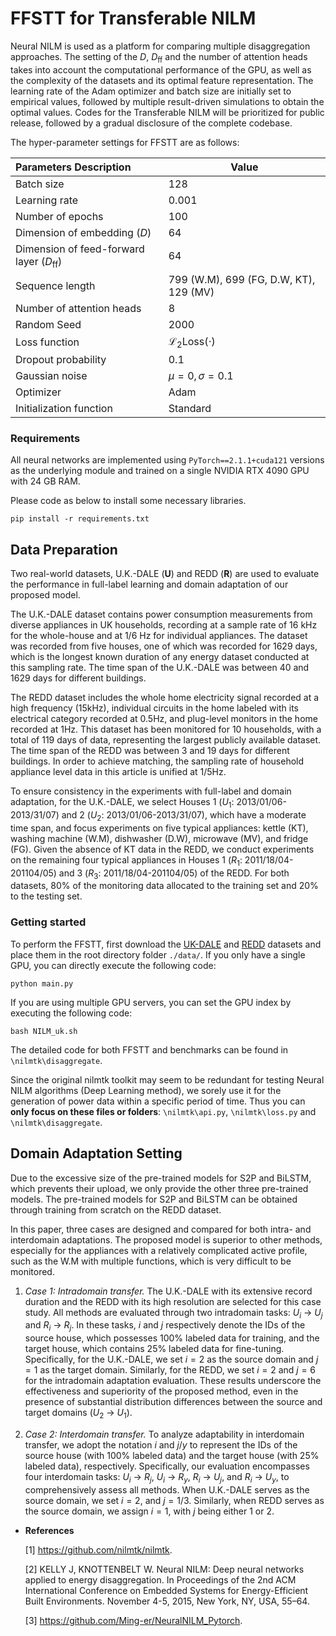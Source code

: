 # FFSTT for Transferable NILM
Neural NILM is used as a platform for comparing multiple disaggregation approaches. The setting of the $D$, $D_{\text{ff}}$ and the number of attention heads takes into account the computational performance of the GPU, as well as the complexity of the datasets and its optimal feature representation. The learning rate of the Adam optimizer and batch size are initially set to empirical values, followed by multiple result-driven simulations to obtain the optimal values.
Codes for the Transferable NILM will be prioritized for public release, followed by a gradual disclosure of the complete codebase.

The hyper-parameter settings for FFSTT are as follows:

| Parameters Description                            | Value                             |
| :------------------------------------------------ | --------------------------------- |
| Batch size                                        | 128                               |
| Learning rate                                     | 0.001                             |
| Number of epochs                                  | 100                               |
| Dimension of embedding ($D$)                      | 64                                |
| Dimension of feed-forward layer ($D_{\text{ff}}$) | 64                                |
| Sequence length                                   | 799 (W.M), 699 (FG, D.W, KT), 129 (MV) |
| Number of attention heads                         | 8                                 |
| Random Seed                                       | 2000                              |
| Loss function                                     | $\mathcal{L}_2\text{Loss}(\cdot)$ |
| Dropout probability                               | 0.1                               |
| Gaussian noise                                    | $\mu =0,\sigma =0.1$              |
| Optimizer                                         | Adam                              |
| Initialization function                           | Standard                          |

### Requirements

All neural networks are implemented using `PyTorch==2.1.1+cuda121` versions as the underlying module and trained on a single NVIDIA RTX 4090 GPU with 24 GB RAM.

Please code as below to install some necessary libraries.

```
pip install -r requirements.txt
```

## Data Preparation

Two real-world datasets, U.K.-DALE (**U**) and REDD (**R**) are used to evaluate the performance in full-label learning and domain adaptation of our proposed model.

The U.K.-DALE dataset contains power consumption measurements from diverse appliances in UK households, recording at a sample rate of 16 kHz for the whole-house and at 1/6 Hz for individual appliances. The dataset was recorded from five houses, one of which was recorded for 1629 days, which is the longest known duration of any energy dataset conducted at this sampling rate. The time span of the U.K.-DALE was between 40 and 1629 days for different buildings.

The REDD dataset includes the whole home electricity signal recorded at a high frequency (15kHz), individual circuits in the home labeled with its electrical category recorded at 0.5Hz, and plug-level monitors in the home recorded at 1Hz. This dataset has been monitored for 10 households, with a total of 119 days of data, representing the largest publicly available dataset. The time span of the REDD was between 3 and 19 days for different buildings. In order to achieve matching, the sampling rate of household appliance level data in this article is unified at 1/5Hz.

To ensure consistency in the experiments with full-label and domain adaptation, for the U.K.-DALE, we select Houses 1 ($U_1$: 2013/01/06-2013/31/07) and 2 ($U_2$: 2013/01/06-2013/31/07), which have a moderate time span, and focus experiments on five typical appliances: kettle (KT), washing machine (W.M), dishwasher (D.W), microwave (MV), and fridge (FG). Given the absence of KT data in the REDD, we conduct experiments on the remaining four typical appliances in Houses 1 ($R_1$: 2011/18/04-201104/05) and 3 ($R_3$: 2011/18/04-201104/05) of the REDD. For both datasets, 80% of the monitoring data allocated to the training set and 20% to the testing set.

### Getting started
To perform the FFSTT, first download the [UK-DALE](https://jack-kelly.com/data/) and [REDD](http://redd.csail.mit.edu/) datasets and place them in the root directory folder `./data/`. If you only have a single GPU, you can directly execute the following code:

```
python main.py
```

If you are using multiple GPU servers, you can set the GPU index by executing the following code:

```
bash NILM_uk.sh
```

The detailed code for both FFSTT and benchmarks can be found in `\nilmtk\disaggregate`.

Since the original nilmtk toolkit may seem to be redundant for testing Neural NILM algorithms (Deep Learning method), we sorely use it  for the generation of power data within a specific period of time. Thus you can **only focus on  these files or folders**: `\nilmtk\api.py`, `\nilmtk\loss.py` and `\nilmtk\disaggregate`.
## Domain Adaptation Setting

Due to the excessive size of the pre-trained models for S2P and BiLSTM, which prevents their upload, we only provide the other three pre-trained models. The pre-trained models for S2P and BiLSTM can be obtained through training from scratch on the REDD dataset.

In this paper, three cases are designed and compared for both intra- and interdomain adaptations. The proposed model is superior to other methods, especially for the appliances with a relatively complicated active profile, such as the W.M with multiple functions, which is very difficult to be monitored. 

1) *Case 1: Intradomain transfer.* The U.K.-DALE with its extensive record duration and the REDD with its high resolution are selected for this case study. All methods are evaluated through two intradomain tasks: $U_i$ → $U_j$ and $R_i$ → $R_j$. In these tasks, $i$ and $j$ respectively denote the IDs of the source house, which possesses 100% labeled data for training, and the target house, which contains 25% labeled data for fine-tuning. Specifically, for the U.K.-DALE, we set $i = 2$ as the source domain and $j = 1$ as the target domain. Similarly, for the REDD, we set $i = 2$ and $j = 6$ for the intradomain adaptation evaluation. These results underscore the effectiveness and superiority of the proposed method, even in the presence of substantial distribution differences between the source and target domains ($U_2$ → $U_1$).
   
2) *Case 2: Interdomain transfer.* To analyze adaptability in interdomain transfer, we adopt the notation $i$ and $j/y$ to represent the IDs of the source house (with 100% labeled data) and the target house (with 25% labeled data), respectively. Specifically, our evaluation encompasses four interdomain tasks: $U_i$ → $R_j$, $U_i$ → $R_y$, $R_i$ → $U_j$, and $R_i$ → $U_y$, to comprehensively assess all methods. When U.K.-DALE serves as the source domain, we set $i=2$, and $j=1/3$. Similarly, when REDD serves as the source domain, we assign $i=1$, with $j$ being either $1$ or $2$.

- **References**

  [1] https://github.com/nilmtk/nilmtk.

  [2] KELLY J, KNOTTENBELT W. Neural NILM: Deep neural networks applied to energy disaggregation. In Proceedings of the 2nd ACM International Conference on Embedded Systems for Energy-Efficient Built Environments. November 4-5, 2015, New York, NY, USA, 55–64.

  [3] https://github.com/Ming-er/NeuralNILM_Pytorch.
